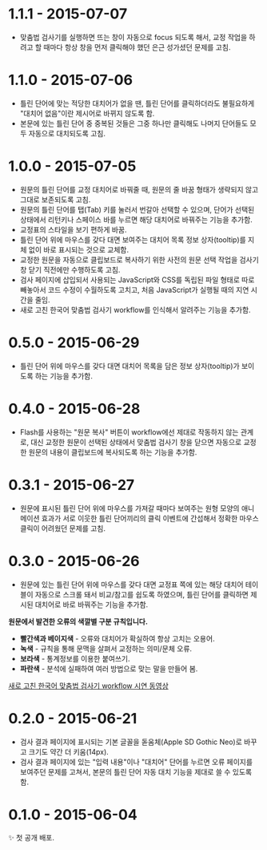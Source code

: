 # 1.1.1 - 2015-07-07

- 맞춤법 검사기를 실행하면 뜨는 창이 자동으로 focus 되도록 해서, 교정 작업을 하려고 할 때마다 항상 창을 먼저 클릭해야 했던 은근 성가셨던 문제를 고침.

# 1.1.0 - 2015-07-06

- 틀린 단어에 맞는 적당한 대치어가 없을 땐, 틀린 단어를 클릭하더라도 불필요하게 "대치어 없음"이란 제시어로 바뀌지 않도록 함.
- 본문에 있는 틀린 단어 중 중복된 것들은 그중 하나만 클릭해도 나머지 단어들도 모두 자동으로 대치되도록 고침.

# 1.0.0 - 2015-07-05

- 원문의 틀린 단어를 교정 대치어로 바꿔줄 때, 원문의 줄 바꿈 형태가 생략되지 않고 그대로 보존되도록 고침.
- 원문의 틀린 단어를 탭(Tab) 키를 눌러서 번갈아 선택할 수 있으며, 단어가 선택된 상태에서 리턴키나 스페이스 바를 누르면 해당 대치어로 바꿔주는 기능을 추가함.
- 교정표의 스타일을 보기 편하게 바꿈.
- 틀린 단어 위에 마우스를 갖다 대면 보여주는 대치어 목록 정보 상자(tooltip)를 지체 없이 바로 표시되는 것으로 교체함.
- 교정한 원문을 자동으로 클립보드로 복사하기 위한 사전의 원문 선택 작업을 검사기 창 닫기 직전에만 수행하도록 고침.
- 검사 페이지에 삽입되서 사용되는 JavaScript와 CSS를 독립된 파일 형태로 따로 빼놓아서 코드 수정이 수월하도록 고치고, 처음 JavaScript가 실행될 때의 지연 시간을 줄임.
- 새로 고친 한국어 맞춤법 검사기 workflow를 인식해서 알려주는 기능을 추가함.

# 0.5.0 - 2015-06-29

- 틀린 단어 위에 마우스를 갖다 대면 대치어 목록을 담은 정보 상자(tooltip)가 보이도록 하는 기능을 추가함.

# 0.4.0 - 2015-06-28

- Flash를 사용하는 "원문 복사" 버튼이 workflow에선 제대로 작동하지 않는 관계로, 대신 교정한 원문이 선택된 상태에서 맞춤법 검사기 창을 닫으면 자동으로 교정한 원문의 내용이 클립보드에 복사되도록 하는 기능을 추가함.

# 0.3.1 - 2015-06-27

- 원문에 표시된 틀린 단어 위에 마우스를 가져갈 때마다 보여주는 원형 모양의 애니메이션 효과가 서로 이웃한 틀린 단어끼리의 클릭 이벤트에 간섭해서 정확한 마우스 클릭이 어려웠던 문제를 고침.

# 0.3.0 - 2015-06-26

- 원문에 있는 틀린 단어 위에 마우스를 갖다 대면 교정표 쪽에 있는 해당 대치어 테이블이 자동으로 스크롤 돼서 비교/참고를 쉽도록 하였으며, 틀린 단어를 클릭하면 제시된 대치어로 바로 바꿔주는 기능을 추가함.

**원문에서 발견한 오류의 색깔별 구분 규칙입니다.**

- **빨간색과 베이지색** - 오류와 대치어가 확실하여 항상 고치는 오용어.
- **녹색** - 규칙을 통해 문맥을 살펴서 교정하는 의미/문체 오류.
- **보라색** - 통계정보를 이용한 붙여쓰기.
- **파란색** - 분석에 실패하여 여러 방법으로 맞는 말을 만들어 봄.

[새로 고친 한국어 맞춤법 검사기 workflow 시연 동영상](https://youtu.be/_yWgkaKLO0U)

# 0.2.0 - 2015-06-21

- 검사 결과 페이지에 표시되는 기본 글꼴을 돋움체(Apple SD Gothic Neo)로 바꾸고 크기도 약간 더 키움(14px).
- 검사 결과 페이지에 있는 "입력 내용"이나 "대치어" 단어를 누르면 오류 페이지를 보여주던 문제를 고쳐서, 본문의 틀린 단어 자동 대치 기능을 제대로 쓸 수 있도록 함.

# 0.1.0 - 2015-06-04

✨ 첫 공개 배포.
